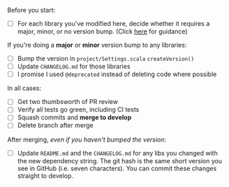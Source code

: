 Before you start:
- [ ] For each library you've modified here, decide whether it requires a major, minor, or no version bump. (Click [here](/CONTRIBUTING.md) for guidance)

If you're doing a **major** or **minor** version bump to any libraries:
- [ ] Bump the version in `project/Settings.scala` `createVersion()`
- [ ] Update `CHANGELOG.md` for those libraries
- [ ] I promise I used `@deprecated` instead of deleting code where possible

In all cases:
- [ ] Get two thumbsworth of PR review
- [ ] Verify all tests go green, including CI tests
- [ ] Squash commits and **merge to develop**
- [ ] Delete branch after merge

After merging, _even if you haven't bumped the version_: 
- [ ] Update `README.md` and the `CHANGELOG.md` for any libs you changed with the new dependency string. The git hash is the same short version you see in GitHub (i.e. seven characters). You can commit these changes straight to develop.
